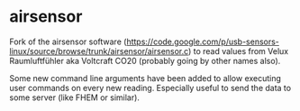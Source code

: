 # airsensor

Fork of the airsensor software (https://code.google.com/p/usb-sensors-linux/source/browse/trunk/airsensor/airsensor.c) to read values from Velux Raumluftfühler aka Voltcraft CO20 (probably going by other names also).

Some new command line arguments have been added to allow executing user commands on every new reading. Especially useful to send the data to some server (like FHEM or similar).
